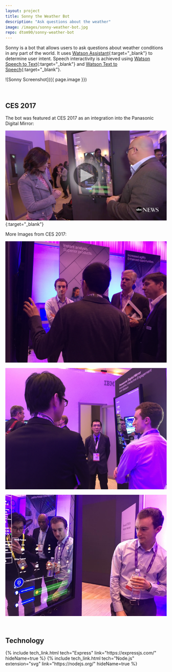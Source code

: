 ```yaml
---
layout: project
title: Sonny the Weather Bot
description: "Ask questions about the weather"
image: /images/sonny-weather-bot.jpg
repo: dtom90/sonny-weather-bot
---
```


Sonny is a bot that allows users to ask questions about weather conditions in any part of the world. It uses [Watson Assistant](https://www.ibm.com/cloud/watson-assistant/){:target="_blank"} to determine user intent. Speech interactivity is achieved using [Watson Speech to Text](https://www.ibm.com/cloud/watson-speech-to-text){:target="_blank"} and [Watson Text to Speech](https://www.ibm.com/watson/services/text-to-speech/){:target="_blank"}.

![Sonny Screenshot]({{ page.image }})

<br/>

## CES 2017

The bot was featured at CES 2017 as an integration into the Panasonic Digital Mirror:

[![ABC Interview CES](/images/ces2017/abc-interview-thumbnail.png)](http://abcnews.go.com/Technology/video/meet-future-robotics-ces-44609620){:target="_blank"}

More Images from CES 2017:

![CES Image 1](/images/ces2017/1.jpg)

![CES Image 2](/images/ces2017/2.jpg)

![CES Image 3](/images/ces2017/3.jpg)

<br/>

## Technology

<div class="flex">
{% include tech_link.html tech="Express" link="https://expressjs.com/" hideName=true %}
{% include tech_link.html tech="Node.js" extension="svg" link="https://nodejs.org/" hideName=true %}
</div>